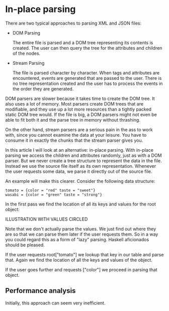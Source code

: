 # In-place parsing

There are two typical approaches to parsing XML and JSON files:

* DOM Parsing

  The entire file is parsed and a DOM tree representing its contents is created. The user can then query the tree for the attributes and children of the nodes.
  
* Stream Parsing

  The file is parsed character by character. When tags and attributes are encountered, events are generated that are passed to the user. There is no tree representation created and the user has to process the events in the order they are generated.

DOM parsers are slower because it takes time to create the DOM tree. It also uses a lot of memory. Most parsers create DOM trees that are modifiable, and they use up a lot more resources than a tightly packed static DOM tree would. If the file is big, a DOM parsers might not even be able to fit both it and the parse tree in memory without thrashing.

On the other hand, stream parsers are a serious pain in the ass to work with, since you cannot examine the data at your leisure. You have to consume it in exactly the chunks that the stream parser gives you.

In this article I will look at an alternative: in-place parsing. With in-place parsing we access the children and attributes randomly, just as with a DOM parser. But we never create a tree structure to represent the data in the file. Instead we use the source file itself as its own representation. Whenever the user requests some data, we parse it directly out of the source file.

An example will make this clearer. Consider the following data structure:

```
tomato = {color = "red" taste = "sweet"}
wasabi = {color = "green" taste = "strong"}
```

In the first pass we find the location of all its keys and values for the root object:

ILLUSTRATION WITH VALUES CIRCLED

Note that we don't actually parse the values. We just find out where they are so that we can parse them later if the user requests them. So in a way you could regard this as a form of "lazy" parsing. Haskell aficionados should be pleased.

If the user requests root["tomato"] we lookup that key in our table and parse that. Again we find the location of all the keys and values of the object.

If the user goes further and requests ["color"] we proceed in parsing that object.

## Performance analysis

Initially, this approach can seem very inefficient.
